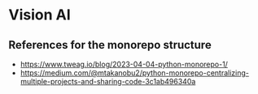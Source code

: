 # Vision AI

## References for the monorepo structure

- https://www.tweag.io/blog/2023-04-04-python-monorepo-1/
- https://medium.com/@mtakanobu2/python-monorepo-centralizing-multiple-projects-and-sharing-code-3c1ab496340a
